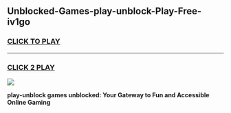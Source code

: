
## Unblocked-Games-play-unblock-Play-Free-iv1go
<h3>
<a href="https://premium76.site?title=play-unblock&ref=20M">CLICK TO PLAY</a></h3>
<hr>

<h3>
<a href="https://premium76.site?title=play-unblock&ref=20M">CLICK 2 PLAY</a>
  
</h3>

<a href="https://premium76.site?title=play-unblock&ref=19M"><img src="https://clearcache.store/games.png"></a>


**play-unblock games unblocked: Your Gateway to Fun and Accessible Online Gaming**
